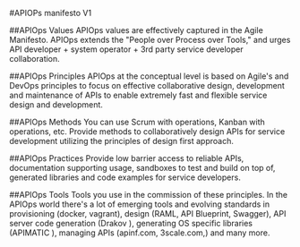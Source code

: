 #APIOPs manifesto V1

##APIOps Values 
APIOps values are effectively captured in the Agile Manifesto. APIOps extends the "People over Process over Tools," and urges API developer + system operator + 3rd party service developer collaboration.

##APIOps Principles
APIOps at the conceptual level is based on Agile's and DevOps principles to focus on effective collaborative design, development and maintenance of APIs to enable extremely fast and flexible service design and development.

##APIOps Methods
You can use Scrum with operations, Kanban with operations, etc. Provide methods to collaboratively design APIs for service development utilizing the principles of design first approach.

##APIOps Practices
Provide low barrier access to reliable APIs, documentation supporting usage, sandboxes to test and build on top of, generated libraries and code examples for service developers.

##APIOps Tools 
Tools you use in the commission of these principles. In the APIOps world there's a lot of emerging tools and evolving standards in provisioning (docker, vagrant), design (RAML, API Blueprint, Swagger), API server code generation (Drakov ), generating OS specific libraries (APIMATIC ), managing APIs (apinf.com, 3scale.com,) and many more.

